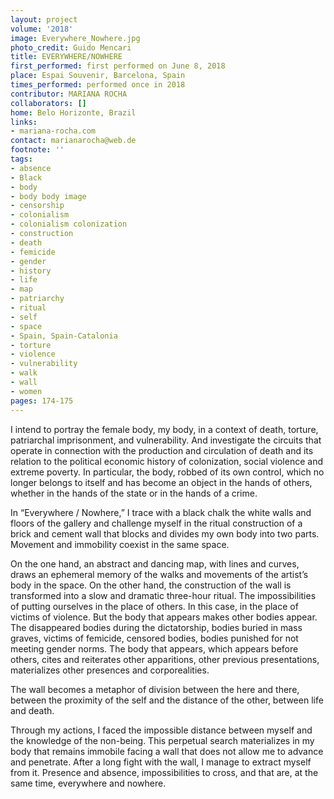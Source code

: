 ```yaml
---
layout: project
volume: '2018'
image: Everywhere_Nowhere.jpg
photo_credit: Guido Mencari
title: EVERYWHERE/NOWHERE
first_performed: first performed on June 8, 2018
place: Espai Souvenir, Barcelona, Spain
times_performed: performed once in 2018
contributor: MARIANA ROCHA
collaborators: []
home: Belo Horizonte, Brazil
links:
- mariana-rocha.com
contact: marianarocha@web.de
footnote: ''
tags:
- absence
- Black
- body
- body body image
- censorship
- colonialism
- colonialism colonization
- construction
- death
- femicide
- gender
- history
- life
- map
- patriarchy
- ritual
- self
- space
- Spain, Spain-Catalonia
- torture
- violence
- vulnerability
- walk
- wall
- women
pages: 174-175
---
```


I intend to portray the female body, my body, in a context of death, torture, patriarchal imprisonment, and vulnerability. And investigate the circuits that operate in connection with the production and circulation of death and its relation to the political economic history of colonization, social violence and extreme poverty. In particular, the body, robbed of its own control, which no longer belongs to itself and has become an object in the hands of others, whether in the hands of the state or in the hands of a crime.

In “Everywhere / Nowhere,” I trace with a black chalk the white walls and floors of the gallery and challenge myself in the ritual construction of a brick and cement wall that blocks and divides my own body into two parts. Movement and immobility coexist in the same space.

On the one hand, an abstract and dancing map, with lines and curves, draws an ephemeral memory of the walks and movements of the artist’s body in the space. On the other hand, the construction of the wall is transformed into a slow and dramatic three-hour ritual. The impossibilities of putting ourselves in the place of others. In this case, in the place of victims of violence. But the body that appears makes other bodies appear. The disappeared bodies during the dictatorship, bodies buried in mass graves, victims of femicide, censored bodies, bodies punished for not meeting gender norms. The body that appears, which appears before others, cites and reiterates other apparitions, other previous presentations, materializes other presences and corporealities.

The wall becomes a metaphor of division between the here and there, between the proximity of the self and the distance of the other, between life and death.

Through my actions, I faced the impossible distance between myself and the knowledge of the non-being. This perpetual search materializes in my body that remains immobile facing a wall that does not allow me to advance and penetrate. After a long fight with the wall, I manage to extract myself from it. Presence and absence, impossibilities to cross, and that are, at the same time, everywhere and nowhere.
